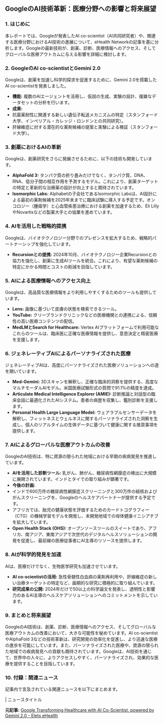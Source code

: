 ## GoogleのAI技術革新：医療分野への影響と将来展望

### 1. はじめに

本レポートでは、Googleが発表したAI co-scientist（AI共同研究者）や、関連する医療分野におけるAI技術の進展について、eHealth Networkの記事を基に分析します。Googleの最新技術が、創薬、診断、医療情報へのアクセス、そしてグローバルな医療アウトカムに与える影響を詳細に検討します。

### 2. GoogleのAI co-scientistとGemini 2.0

Googleは、創薬を加速し科学的探求を促進するために、Gemini 2.0を搭載したAI co-scientistを発表しました。

* **機能:** 複数のAIエージェントを活用し、仮説の生成、実験の設計、複雑なデータセットの分析を行います。
* **成果:**
 * 抗菌薬耐性に関連する新しい遺伝子転送メカニズムの特定（スタンフォード大学、インペリアル・カレッジ・ロンドンとの共同研究）。
 * 肝線維症に対する潜在的な薬剤候補の提案と実験による検証（スタンフォード大学）。

### 3. 創薬におけるAIの革新

Googleは、創薬研究をさらに発展させるために、以下の技術も開発しています。

* **AlphaFold 3:** タンパク質の折り畳みだけでなく、タンパク質、DNA、RNA、低分子間の相互作用を予測するモデル。これにより、創薬ターゲットの特定と革新的な治療薬の設計が向上すると期待されています。
* **Isomorphic Labs:** Alphabetの子会社であるIsomorphic Labsは、AI設計による最初の薬剤候補を2025年末までに臨床試験に導入する予定です。オンコロジー（腫瘍学）と心血管疾患治療における創薬を加速するため、Eli LillyやNovartisなどの製薬大手との協業を進めています。

### 4. AIを活用した戦略的提携

Googleは、バイオテクノロジー分野でのプレゼンスを拡大するため、戦略的パートナーシップを強化しています。

* **Recursionとの提携:** 2024年10月、バイオテクノロジー企業Recursionとの協力を強化し、創薬に生成AIツールを統合。これにより、有望な薬剤候補の特定にかかる時間とコストの削減を目指しています。

### 5. AIによる医療情報へのアクセス向上

Googleは、高品質な医療情報をより利用しやすくするためのツールも提供しています。

* **Lens:** 画像に基づいて皮膚の状態を検索できるツール。
* **YouTube:** クリーブランドクリニックなどの医療機関との連携による、信頼性の高い医療コンテンツの配信。
* **MedLMとSearch for Healthcare:** Vertex AIプラットフォームで利用可能なこれらのツールは、臨床医に正確な医療情報を提供し、意思決定と精密医療を支援します。

### 6. ジェネレーティブAIによるパーソナライズされた医療

ジェネレーティブAIは、高度にパーソナライズされた医療ソリューションへの道を開いています。

* **Med-Gemini:** 3Dスキャンを解釈し、正確な臨床的洞察を提供する、高度なマルチモーダルAIモデル。米国医療試験形式の質問で91.1%の精度を達成。
* **Articulate Medical Intelligence Explorer (AMIE):** 診断推論と対話型の臨床会話に最適化されたAIシステム。患者の病歴を収集し、鑑別診断を支援します。
* **Personal Health Large Language Model:** ウェアラブルセンサーデータを解釈し、フィットネスとウェルネスに関するパーソナライズされた洞察を生成し、個人のリアルタイムの生体データに基づいて健康に関する推奨事項を提供します。

### 7. AIによるグローバルな医療アウトカムの改善

GoogleのAI技術は、特に資源の限られた地域における早期の疾病発見を推進しています。

* **AIを活用した診断ツール:** 乳がん、肺がん、糖尿病性網膜症の検出に大規模に展開されています。インドとタイでの取り組みが顕著です。
* **今後の計画:**
 * インドで600万件の糖尿病性網膜症スクリーニングと300万件の結核およびがんスクリーニングを、Googleのヘルスケアパートナーが提供する予定です。
 * アフリカでは、胎児の健康状態を評価するためのカードトコグラフィー（CTG）の機械学習モデルを開発し、未開発地域での母体健康イニシアチブを拡大しています。
* **Open Health Stack (OHS):** オープンソースツールのスイートであり、アフリカ、南アジア、東南アジアで次世代のデジタルヘルスソリューションの開発を促進し、最前線の医療従事者にAI主導のリソースを提供します。

### 8. AIが科学的発見を加速

AIは、医療だけでなく、生物医学研究も加速させています。

* **AI co-scientistの活用:** 急性骨髄性白血病の薬剤再利用や、肝線維症の新しい治療ターゲットの特定など、画期的な研究に積極的に取り組んでいます。
* **研究成果の公開:** 2024年だけで50以上の科学論文を発表し、透明性と影響力のあるAI主導のヘルスケアソリューションへのコミットメントを示しています。

### 9. まとめと将来展望

GoogleのAI技術は、創薬、診断、医療情報へのアクセス、そしてグローバルな医療アウトカムの改善において、大きな可能性を秘めています。AI co-scientistやAlphaFold 3などの技術革新は、研究開発の効率化を促進し、より迅速な医療の進歩を可能にしています。また、パーソナライズされた医療や、資源の限られた地域での疾病発見への貢献も期待されています。Googleは、AI技術を通じて、世界中の人々に、よりアクセスしやすく、パーソナライズされ、効果的な医療を提供することを目指しています。

### 10. 付録：関連ニュース

記事内で言及されている関連ニュースを以下にまとめます。

| ニュースタイトル 

**元記事:** [Google Transforming Healthcare with AI Co-Scientist, powered by Gemini 2.0 - Elets eHealth](https://ehealth.eletsonline.com/2025/03/google-transforming-healthcare-with-ai-co-scientist-powered-by-gemini-2-0/)